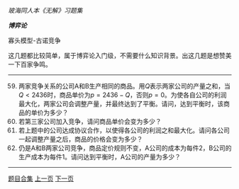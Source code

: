 
_玻海同人本《无解》习题集_

***博弈论***

寡头模型-古诺竞争

这几题都比较简单，属于博弈论入门级，不需要什么知识背景。出这几题是想赞美一下百家争鸣。

---

59. 两家竞争关系的公司A和B生产相同的商品。用$Q$表示两家公司的产量之和，当$Q<2436$时，商品单价为$p=2436-Q$，否则$p=0$。为使各自公司的利润最大化，两家公司会调整产量，并最终达到了平衡。请问，达到平衡时，该商品的单价为多少？<!--812-->
60. 若第三家公司加入竞争，请问商品单价会变为多少？<!--609-->
61. 若上题中的公司达成协议合作，以使得各公司的利润之和最大化。请问各公司一起调整产量之后，商品的价格会变为多少？<!--1218-->
62. 仍是A和B两家公司竞争，商品定价规则不变，A公司的成本为每件$2$，B公司的生产成本为每件$1$。请问达到平衡时，A公司的产量为多少？<!--811-->

---

[题目合集](archive/bh-ps)
[上一页](archive/bh-ps-root-finding)
[下一页](archive/bh-ps-origami)